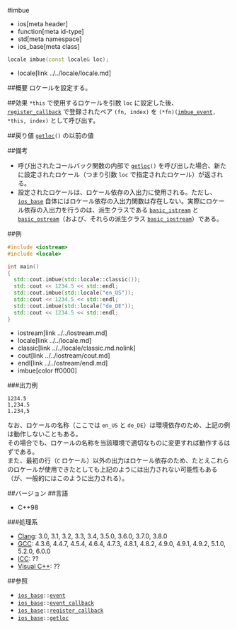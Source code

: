 #imbue
* ios[meta header]
* function[meta id-type]
* std[meta namespace]
* ios_base[meta class]

```cpp
locale imbue(const locale& loc);
```
* locale[link ../../locale/locale.md]

##概要
ロケールを設定する。


##効果
`*this` で使用するロケールを引数 `loc` に設定した後、[`register_callback`](register_callback.md) で登録されたペア `(fn, index)` を `(*fn)(`[`imbue_event`](type-event.md)`, *this, index)` として呼び出す。


##戻り値
[`getloc`](getloc.md.nolink)`()` の以前の値


##備考
- 呼び出されたコールバック関数の内部で [`getloc`](getloc.md.nolink)`()` を呼び出した場合、新たに設定されたロケール（つまり引数 `loc` で指定されたロケール）が返される。
- 設定されたロケールは、ロケール依存の入出力に使用される。ただし、[`ios_base`](../ios_base.md) 自体にはロケール依存の入出力関数は存在しない。実際にロケール依存の入出力を行うのは、派生クラスである [`basic_istream`](../../istream/basic_istream.md) と [`basic_ostream`](../../ostream/basic_ostream.md)（および、それらの派生クラス [`basic_iostream`](../../istream/basic_iostream.md)）である。


##例
```cpp
#include <iostream>
#include <locale>

int main()
{
  std::cout.imbue(std::locale::classic());
  std::cout << 1234.5 << std::endl;
  std::cout.imbue(std::locale("en_US"));
  std::cout << 1234.5 << std::endl;
  std::cout.imbue(std::locale("de_DE"));
  std::cout << 1234.5 << std::endl;
}
```
* iostream[link ../../iostream.md]
* locale[link ../../locale.md]
* classic[link ../../locale/classic.md.nolink]
* cout[link ../../iostream/cout.md]
* endl[link ../../ostream/endl.md]
* imbue[color ff0000]

###出力例
```
1234.5
1,234.5
1.234,5
```

なお、ロケールの名称（ここでは `en_US` と `de_DE`）は環境依存のため、上記の例は動作しないこともある。  
その場合でも、ロケールの名称を当該環境で適切なものに変更すれば動作するはずである。  
また、最初の行（`C` ロケール）以外の出力はロケール依存のため、たとえこれらのロケールが使用できたとしても上記のようには出力されない可能性もある（が、一般的にはこのように出力される）。


##バージョン
##言語
- C++98

###処理系
- [Clang](/implementation.md#clang): 3.0, 3.1, 3.2, 3.3, 3.4, 3.5.0, 3.6.0, 3.7.0, 3.8.0
- [GCC](/implementation.md#gcc): 4.3.6, 4.4.7, 4.5.4, 4.6.4, 4.7.3, 4.8.1, 4.8.2, 4.9.0, 4.9.1, 4.9.2, 5.1.0, 5.2.0, 6.0.0
- [ICC](/implementation.md#icc): ??
- [Visual C++](/implementation.md#visual_cpp): ??


##参照
- [`ios_base`](../ios_base.md)`::`[`event`](type-event.md)
- [`ios_base`](../ios_base.md)`::`[`event_callback`](type-event_callback.md)
- [`ios_base`](../ios_base.md)`::`[`register_callback`](register_callback.md)
- [`ios_base`](../ios_base.md)`::`[`getloc`](getloc.md.nolink)
